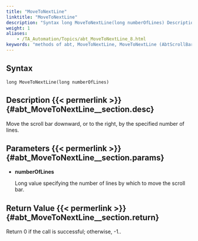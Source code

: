 ```yaml
--- 
title: "MoveToNextLine"
linktitle: "MoveToNextLine"
description: "Syntax long MoveToNextLine(long numberOfLines) Description Move the scroll bar downward, or to the right, by the specified number of lines. Parameters numberOfLines Long value specifying the number of ..."
weight: 1
aliases: 
    - /TA_Automation/Topics/abt_MoveToNextLine_8.html
keywords: "methods of abt, MoveToNextLine, MoveToNextLine (AbtScrollBar), AbtScrollBar, movetonextline, abtscrollbar movetonextline, move scroll bar down by number of lines, move scroll bar to right by number of lines"
---
```


## Syntax

`long MoveToNextLine(long numberOfLines)`

## Description {{< permerlink >}} {#abt_MoveToNextLine__section.desc} 

Move the scroll bar downward, or to the right, by the specified number of lines.

## Parameters {{< permerlink >}} {#abt_MoveToNextLine__section.params} 

-   **numberOfLines**

    Long value specifying the number of lines by which to move the scroll bar.


## Return Value {{< permerlink >}} {#abt_MoveToNextLine__section.return} 

Return 0 if the call is successful; otherwise, -1..



